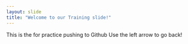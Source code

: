 ```yaml
---
layout: slide
title: "Welcome to our Training slide!"
---
```

This is the for practice pushing to Github
Use the left arrow to go back!